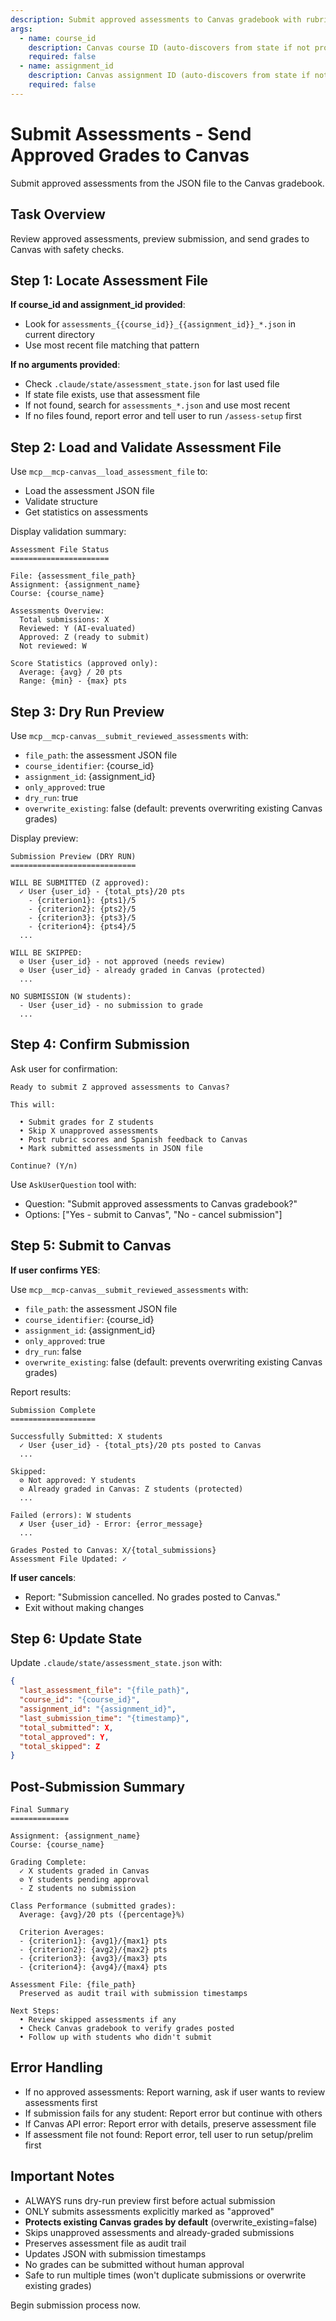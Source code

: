 ```yaml
---
description: Submit approved assessments to Canvas gradebook with rubric-based grading
args:
  - name: course_id
    description: Canvas course ID (auto-discovers from state if not provided)
    required: false
  - name: assignment_id
    description: Canvas assignment ID (auto-discovers from state if not provided)
    required: false
---
```


# Submit Assessments - Send Approved Grades to Canvas

Submit approved assessments from the JSON file to the Canvas gradebook.

## Task Overview

Review approved assessments, preview submission, and send grades to Canvas with safety checks.

## Step 1: Locate Assessment File

**If course_id and assignment_id provided**:

- Look for `assessments_{{course_id}}_{{assignment_id}}_*.json` in current directory
- Use most recent file matching that pattern

**If no arguments provided**:

- Check `.claude/state/assessment_state.json` for last used file
- If state file exists, use that assessment file
- If not found, search for `assessments_*.json` and use most recent
- If no files found, report error and tell user to run `/assess-setup` first

## Step 2: Load and Validate Assessment File

Use `mcp__mcp-canvas__load_assessment_file` to:

- Load the assessment JSON file
- Validate structure
- Get statistics on assessments

Display validation summary:

```
Assessment File Status
======================

File: {assessment_file_path}
Assignment: {assignment_name}
Course: {course_name}

Assessments Overview:
  Total submissions: X
  Reviewed: Y (AI-evaluated)
  Approved: Z (ready to submit)
  Not reviewed: W

Score Statistics (approved only):
  Average: {avg} / 20 pts
  Range: {min} - {max} pts
```

## Step 3: Dry Run Preview

Use `mcp__mcp-canvas__submit_reviewed_assessments` with:

- `file_path`: the assessment JSON file
- `course_identifier`: {course_id}
- `assignment_id`: {assignment_id}
- `only_approved`: true
- `dry_run`: true
- `overwrite_existing`: false (default: prevents overwriting existing Canvas grades)

Display preview:

```
Submission Preview (DRY RUN)
============================

WILL BE SUBMITTED (Z approved):
  ✓ User {user_id} - {total_pts}/20 pts
    - {criterion1}: {pts1}/5
    - {criterion2}: {pts2}/5
    - {criterion3}: {pts3}/5
    - {criterion4}: {pts4}/5
  ...

WILL BE SKIPPED:
  ⊘ User {user_id} - not approved (needs review)
  ⊘ User {user_id} - already graded in Canvas (protected)
  ...

NO SUBMISSION (W students):
  - User {user_id} - no submission to grade
  ...
```

## Step 4: Confirm Submission

Ask user for confirmation:

```
Ready to submit Z approved assessments to Canvas?

This will:

  • Submit grades for Z students
  • Skip X unapproved assessments
  • Post rubric scores and Spanish feedback to Canvas
  • Mark submitted assessments in JSON file

Continue? (Y/n)
```

Use `AskUserQuestion` tool with:

- Question: "Submit approved assessments to Canvas gradebook?"
- Options: ["Yes - submit to Canvas", "No - cancel submission"]

## Step 5: Submit to Canvas

**If user confirms YES**:

Use `mcp__mcp-canvas__submit_reviewed_assessments` with:

- `file_path`: the assessment JSON file
- `course_identifier`: {course_id}
- `assignment_id`: {assignment_id}
- `only_approved`: true
- `dry_run`: false
- `overwrite_existing`: false (default: prevents overwriting existing Canvas grades)

Report results:

```
Submission Complete
===================

Successfully Submitted: X students
  ✓ User {user_id} - {total_pts}/20 pts posted to Canvas
  ...

Skipped:
  ⊘ Not approved: Y students
  ⊘ Already graded in Canvas: Z students (protected)
  ...

Failed (errors): W students
  ✗ User {user_id} - Error: {error_message}
  ...

Grades Posted to Canvas: X/{total_submissions}
Assessment File Updated: ✓
```

**If user cancels**:
- Report: "Submission cancelled. No grades posted to Canvas."
- Exit without making changes

## Step 6: Update State

Update `.claude/state/assessment_state.json` with:

```json
{
  "last_assessment_file": "{file_path}",
  "course_id": "{course_id}",
  "assignment_id": "{assignment_id}",
  "last_submission_time": "{timestamp}",
  "total_submitted": X,
  "total_approved": Y,
  "total_skipped": Z
}
```

## Post-Submission Summary

```
Final Summary
=============

Assignment: {assignment_name}
Course: {course_name}

Grading Complete:
  ✓ X students graded in Canvas
  ⊘ Y students pending approval
  - Z students no submission

Class Performance (submitted grades):
  Average: {avg}/20 pts ({percentage}%)

  Criterion Averages:
  - {criterion1}: {avg1}/{max1} pts
  - {criterion2}: {avg2}/{max2} pts
  - {criterion3}: {avg3}/{max3} pts
  - {criterion4}: {avg4}/{max4} pts

Assessment File: {file_path}
  Preserved as audit trail with submission timestamps

Next Steps:
  • Review skipped assessments if any
  • Check Canvas gradebook to verify grades posted
  • Follow up with students who didn't submit
```

## Error Handling

- If no approved assessments: Report warning, ask if user wants to review assessments first
- If submission fails for any student: Report error but continue with others
- If Canvas API error: Report error with details, preserve assessment file
- If assessment file not found: Report error, tell user to run setup/prelim first

## Important Notes

- ALWAYS runs dry-run preview first before actual submission
- ONLY submits assessments explicitly marked as "approved"
- **Protects existing Canvas grades by default** (overwrite_existing=false)
- Skips unapproved assessments and already-graded submissions
- Preserves assessment file as audit trail
- Updates JSON with submission timestamps
- No grades can be submitted without human approval
- Safe to run multiple times (won't duplicate submissions or overwrite existing grades)

Begin submission process now.

